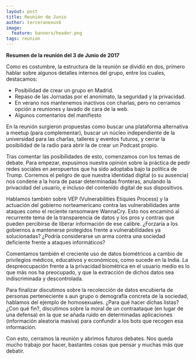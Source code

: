 ```yaml
---
layout: post
title: Reunión de Junio
author: terceranexus6
image:
  feature: banners/header.png
tags: reunion
---
```


**Resumen de la reunión del 3 de Junio de 2017**

Como es costumbre, la estructura de la reunión se dividió en dos, primero hablar sobre algunos detalles internos del grupo, entre los cuales, destacamos:

- Posibilidad de crear un grupo en Madrid.
- Repaso de las Jornadas por el anonimato, la seguridad y la privacidad.
- En verano nos mantenemos inactivos con charlas, pero no cerramos opción a reuniones y lavado de cara de la web.
- Algunos comentarios del manifiesto

En la reunión surgieron propuestas como buscar una plataforma alternativa a meetup (para complementar), buscar un núcleo independiente de la universidad para las charlas, talleres y eventos futuros, y cerrar la posibilidad de la radio para abrir la de crear un Podcast propio.

Tras comentar las posibilidades de esto, comenzamos con los temas de debate. Para empezar, expusimos nuestra opinión sobre la práctica de pedir redes sociales en aeropuertos que ha sido adoptaba bajo la política de Trump. Corremos el peligro de que nuestra identidad digital (o su ausencia) nos condene a la hora de pasar determinadas fronteras, anulando la privacidad del usuario, e incluso del contenido digital de sus dispositivos.

Hablamos también sobre VEP (Vulnerabilities Etiquies Process) y la actuación del gobierno norteamericano contra las vulnerabilidades ante ataques como el reciente ransomware WannaCry.  Esto nos encaminó al recurrente tema de la transparencia de datos y los pros y contras que pueden percibirse de liberar información de ese calibre. ¿Forzaría a los gobiernos a mantenerse protegidos frente a vulnerabilidades ya solucionadas? ¿Podría considerarse un arma contra una sociedad deficiente frente a ataques informáticos?

Comentamos también el creciente uso de datos biométricos a cambio de privilegios médicos, educativos y económicos, como sucede en la India. La despreocupación frente a la privacidad biométrica en el usuario medio es lo que más nos ha preocupado, y que la extracción de dichos datos sea indiscriminada y descontrolada.

Para finalizar discutimos sobre la recolección de datos encubierta de personas perteneciente s aun grupo o demografía concreta de la sociedad, hablamos del ejemplo de homosexuales. ¿Para qué hacer dichas listas? ¿Con qué fin?, discutimos sobre la moral de un contraataque (en lugar de una defensa) en la que se añada ruido en determinadas aplicaciones (información aleatoria masiva) para confundir a los bots que recogen esa información.

Con esto, cerramos la reunión y abrimos futuros debates. Nos queda mucho trabajo por hacer, bastantes cosas que pensar y muchas más que debatir.
